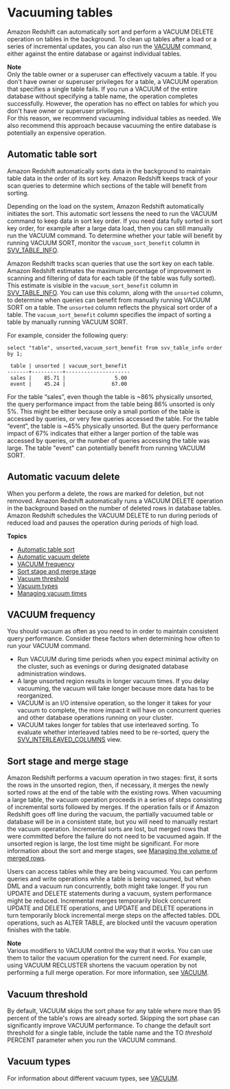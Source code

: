 # Vacuuming tables<a name="t_Reclaiming_storage_space202"></a>

Amazon Redshift can automatically sort and perform a VACUUM DELETE operation on tables in the background\. To clean up tables after a load or a series of incremental updates, you can also run the [VACUUM](r_VACUUM_command.md) command, either against the entire database or against individual tables\.

**Note**  
Only the table owner or a superuser can effectively vacuum a table\. If you don't have owner or superuser privileges for a table, a VACUUM operation that specifies a single table fails\. If you run a VACUUM of the entire database without specifying a table name, the operation completes successfully\. However, the operation has no effect on tables for which you don't have owner or superuser privileges\.   
For this reason, we recommend vacuuming individual tables as needed\. We also recommend this approach because vacuuming the entire database is potentially an expensive operation\.

## Automatic table sort<a name="automatic-table-sort"></a>

Amazon Redshift automatically sorts data in the background to maintain table data in the order of its sort key\. Amazon Redshift keeps track of your scan queries to determine which sections of the table will benefit from sorting\. 

Depending on the load on the system, Amazon Redshift automatically initiates the sort\. This automatic sort lessens the need to run the VACUUM command to keep data in sort key order\. If you need data fully sorted in sort key order, for example after a large data load, then you can still manually run the VACUUM command\. To determine whether your table will benefit by running VACUUM SORT, monitor the `vacuum_sort_benefit` column in [SVV\_TABLE\_INFO](r_SVV_TABLE_INFO.md)\. 

Amazon Redshift tracks scan queries that use the sort key on each table\. Amazon Redshift estimates the maximum percentage of improvement in scanning and filtering of data for each table \(if the table was fully sorted\)\. This estimate is visible in the `vacuum_sort_benefit` column in [SVV\_TABLE\_INFO](r_SVV_TABLE_INFO.md)\. You can use this column, along with the `unsorted` column, to determine when queries can benefit from manually running VACUUM SORT on a table\. The `unsorted` column reflects the physical sort order of a table\.  The `vacuum_sort_benefit` column specifies the impact of sorting a table by manually running VACUUM SORT\.

For example, consider the following query:

```
select "table", unsorted,vacuum_sort_benefit from svv_table_info order by 1;
```

```
 table | unsorted | vacuum_sort_benefit 
-------+----------+---------------------
 sales |    85.71 |                5.00
 event |    45.24 |               67.00
```

For the table “sales”, even though the table is \~86% physically unsorted, the query performance impact from the table being 86% unsorted is only 5%\. This might be either because only a small portion of the table is accessed by queries, or very few queries accessed the table\. For the table “event”, the table is \~45% physically unsorted\. But the query performance impact of 67% indicates that either a larger portion of the table was accessed by queries, or the number of queries accessing the table was large\. The table "event" can potentially benefit from running VACUUM SORT\.

## Automatic vacuum delete<a name="automatic-table-delete"></a>

When you perform a delete, the rows are marked for deletion, but not removed\. Amazon Redshift automatically runs a VACUUM DELETE operation in the background based on the number of deleted rows in database tables\. Amazon Redshift schedules the VACUUM DELETE to run during periods of reduced load and pauses the operation during periods of high load\. 

**Topics**
+ [Automatic table sort](#automatic-table-sort)
+ [Automatic vacuum delete](#automatic-table-delete)
+ [VACUUM frequency](#vacuum-frequency)
+ [Sort stage and merge stage](#vacuum-stages)
+ [Vacuum threshold](#vacuum-sort-threshold)
+ [Vacuum types](#vacuum-types)
+ [Managing vacuum times](vacuum-managing-vacuum-times.md)

## VACUUM frequency<a name="vacuum-frequency"></a>

You should vacuum as often as you need to in order to maintain consistent query performance\. Consider these factors when determining how often to run your VACUUM command\. 
+ Run VACUUM during time periods when you expect minimal activity on the cluster, such as evenings or during designated database administration windows\. 
+ A large unsorted region results in longer vacuum times\. If you delay vacuuming, the vacuum will take longer because more data has to be reorganized\. 
+ VACUUM is an I/O intensive operation, so the longer it takes for your vacuum to complete, the more impact it will have on concurrent queries and other database operations running on your cluster\. 
+ VACUUM takes longer for tables that use interleaved sorting\. To evaluate whether interleaved tables need to be re\-sorted, query the [SVV\_INTERLEAVED\_COLUMNS](r_SVV_INTERLEAVED_COLUMNS.md) view\.

## Sort stage and merge stage<a name="vacuum-stages"></a>

Amazon Redshift performs a vacuum operation in two stages: first, it sorts the rows in the unsorted region, then, if necessary, it merges the newly sorted rows at the end of the table with the existing rows\. When vacuuming a large table, the vacuum operation proceeds in a series of steps consisting of incremental sorts followed by merges\. If the operation fails or if Amazon Redshift goes off line during the vacuum, the partially vacuumed table or database will be in a consistent state, but you will need to manually restart the vacuum operation\. Incremental sorts are lost, but merged rows that were committed before the failure do not need to be vacuumed again\. If the unsorted region is large, the lost time might be significant\. For more information about the sort and merge stages, see [Managing the volume of merged rows](vacuum-managing-volume-of-unmerged-rows.md)\.

Users can access tables while they are being vacuumed\. You can perform queries and write operations while a table is being vacuumed, but when DML and a vacuum run concurrently, both might take longer\. If you run UPDATE and DELETE statements during a vacuum, system performance might be reduced\. Incremental merges temporarily block concurrent UPDATE and DELETE operations, and UPDATE and DELETE operations in turn temporarily block incremental merge steps on the affected tables\. DDL operations, such as ALTER TABLE, are blocked until the vacuum operation finishes with the table\.

**Note**  
Various modifiers to VACUUM control the way that it works\. You can use them to tailor the vacuum operation for the current need\. For example, using VACUUM RECLUSTER shortens the vacuum operation by not performing a full merge operation\. For more information, see [VACUUM](r_VACUUM_command.md)\.

## Vacuum threshold<a name="vacuum-sort-threshold"></a>

By default, VACUUM skips the sort phase for any table where more than 95 percent of the table's rows are already sorted\. Skipping the sort phase can significantly improve VACUUM performance\. To change the default sort threshold for a single table, include the table name and the TO *threshold* PERCENT parameter when you run the VACUUM command\. 

## Vacuum types<a name="vacuum-types"></a>

For information about different vacuum types, see [VACUUM](r_VACUUM_command.md)\.